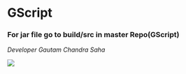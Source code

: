 # GScript

<h3>For jar file go to build/src in master Repo(GScript) </h3>

<em>Developer Gautam Chandra Saha</em>



[![](https://jitpack.io/v/DevGautam2000/GScript.svg)](https://jitpack.io/#DevGautam2000/GScript)
